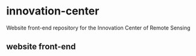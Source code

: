 # innovation-center
Website front-end repository for the Innovation Center of Remote Sensing

## website front-end

